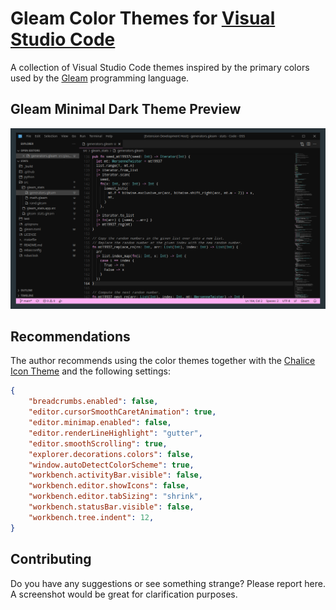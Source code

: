 # Gleam Color Themes for [Visual Studio Code](http://code.visualstudio.com)

A collection of Visual Studio Code themes inspired by the primary colors used by the [Gleam](https://gleam.run) programming language.

## Gleam Minimal Dark Theme Preview

<img src="https://raw.githubusercontent.com/NicklasXYZ/vscode-gleam-themes/main/images/gleam-minimal-dark-v0.0.3-bg0.png" title="Gleam Minimal Dark Preview" />


## Recommendations

The author recommends using the color themes together with the [Chalice Icon Theme](https://marketplace.visualstudio.com/items?itemName=artlaman.chalice-icon-theme) and the following settings:

```json
{
    "breadcrumbs.enabled": false,
    "editor.cursorSmoothCaretAnimation": true,
    "editor.minimap.enabled": false,
    "editor.renderLineHighlight": "gutter",
    "editor.smoothScrolling": true,
    "explorer.decorations.colors": false,
    "window.autoDetectColorScheme": true,
    "workbench.activityBar.visible": false,
    "workbench.editor.showIcons": false,
    "workbench.editor.tabSizing": "shrink",
    "workbench.statusBar.visible": false,
    "workbench.tree.indent": 12,
}
```

## Contributing

Do you have any suggestions or see something strange? Please report here. A screenshot would be great for clarification purposes.